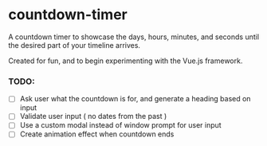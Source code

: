 # countdown-timer

A countdown timer to showcase the days, hours, minutes, and seconds until the desired part of your timeline arrives.

Created for fun, and to begin experimenting with the Vue.js framework.

### TODO:

- [ ] Ask user what the countdown is for, and generate a heading based on input
- [ ] Validate user input ( no dates from the past )
- [ ] Use a custom modal instead of window prompt for user input
- [ ] Create animation effect when countdown ends
